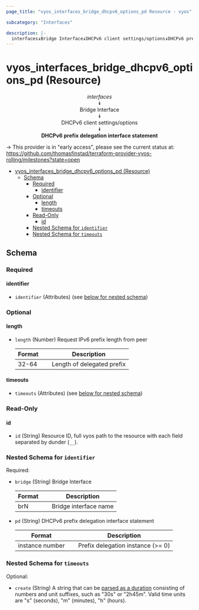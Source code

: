 ```yaml
---
page_title: "vyos_interfaces_bridge_dhcpv6_options_pd Resource - vyos"

subcategory: "Interfaces"

description: |-
  interfaces⯯Bridge Interface⯯DHCPv6 client settings/options⯯DHCPv6 prefix delegation interface statement
---
```


# vyos_interfaces_bridge_dhcpv6_options_pd (Resource)
<center>

*interfaces*  
⯯  
Bridge Interface  
⯯  
DHCPv6 client settings/options  
⯯  
**DHCPv6 prefix delegation interface statement**


</center>

-> This provider is in "early access", please see the current status at: https://github.com/thomasfinstad/terraform-provider-vyos-rolling/milestones?state=open

<!--TOC-->

- [vyos_interfaces_bridge_dhcpv6_options_pd (Resource)](#vyos_interfaces_bridge_dhcpv6_options_pd-resource)
  - [Schema](#schema)
    - [Required](#required)
      - [identifier](#identifier)
    - [Optional](#optional)
      - [length](#length)
      - [timeouts](#timeouts)
    - [Read-Only](#read-only)
      - [id](#id)
    - [Nested Schema for `identifier`](#nested-schema-for-identifier)
    - [Nested Schema for `timeouts`](#nested-schema-for-timeouts)

<!--TOC-->

<!-- schema generated by tfplugindocs -->
## Schema

### Required

#### identifier
- `identifier` (Attributes) (see [below for nested schema](#nestedatt--identifier))

### Optional

#### length
- `length` (Number) Request IPv6 prefix length from peer

    |  Format  &emsp;|  Description                 |
    |----------|------------------------------|
    |  32-64   &emsp;|  Length of delegated prefix  |
#### timeouts
- `timeouts` (Attributes) (see [below for nested schema](#nestedatt--timeouts))

### Read-Only

#### id
- `id` (String) Resource ID, full vyos path to the resource with each field separated by dunder (`__`).

<a id="nestedatt--identifier"></a>
### Nested Schema for `identifier`

Required:

- `bridge` (String) Bridge Interface

    |  Format  &emsp;|  Description            |
    |----------|-------------------------|
    |  brN     &emsp;|  Bridge interface name  |
- `pd` (String) DHCPv6 prefix delegation interface statement

    |  Format           &emsp;|  Description                        |
    |-------------------|-------------------------------------|
    |  instance number  &emsp;|  Prefix delegation instance (&gt;= 0)  |


<a id="nestedatt--timeouts"></a>
### Nested Schema for `timeouts`

Optional:

- `create` (String) A string that can be [parsed as a duration](https://pkg.go.dev/time#ParseDuration) consisting of numbers and unit suffixes, such as &#34;30s&#34; or &#34;2h45m&#34;. Valid time units are &#34;s&#34; (seconds), &#34;m&#34; (minutes), &#34;h&#34; (hours).
